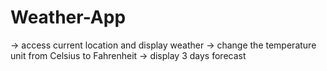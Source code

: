 # Weather-App
 -> access current location and display weather
 -> change the temperature unit from Celsius to Fahrenheit
 -> display 3 days forecast

  
